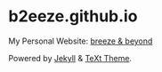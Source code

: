 # b2eeze.github.io

My Personal Website: [breeze & beyond](https://b2eeze.github.io/)

Powered by [Jekyll](http://jekyllrb.com/) & [TeXt Theme](https://github.com/kitian616/jekyll-TeXt-theme).